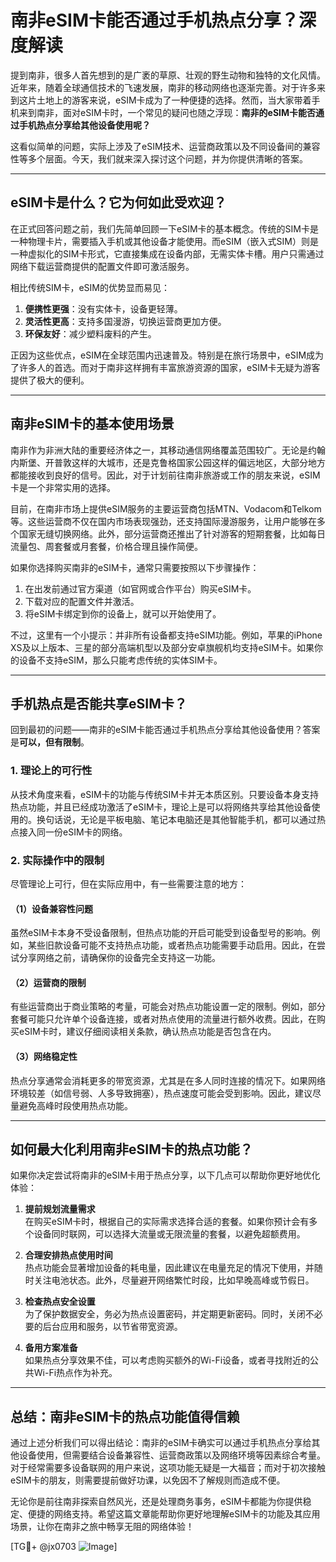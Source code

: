 # 南非eSIM卡能否通过手机热点分享？深度解读

提到南非，很多人首先想到的是广袤的草原、壮观的野生动物和独特的文化风情。近年来，随着全球通信技术的飞速发展，南非的移动网络也逐渐完善。对于许多来到这片土地上的游客来说，eSIM卡成为了一种便捷的选择。然而，当大家带着手机来到南非，面对eSIM卡时，一个常见的疑问也随之浮现：**南非的eSIM卡能否通过手机热点分享给其他设备使用呢？**

这看似简单的问题，实际上涉及了eSIM技术、运营商政策以及不同设备间的兼容性等多个层面。今天，我们就来深入探讨这个问题，并为你提供清晰的答案。

---

## eSIM卡是什么？它为何如此受欢迎？

在正式回答问题之前，我们先简单回顾一下eSIM卡的基本概念。传统的SIM卡是一种物理卡片，需要插入手机或其他设备才能使用。而eSIM（嵌入式SIM）则是一种虚拟化的SIM卡形式，它直接集成在设备内部，无需实体卡槽。用户只需通过网络下载运营商提供的配置文件即可激活服务。

相比传统SIM卡，eSIM的优势显而易见：

1. **便携性更强**：没有实体卡，设备更轻薄。
2. **灵活性更高**：支持多国漫游，切换运营商更加方便。
3. **环保友好**：减少塑料废料的产生。

正因为这些优点，eSIM在全球范围内迅速普及。特别是在旅行场景中，eSIM成为了许多人的首选。而对于南非这样拥有丰富旅游资源的国家，eSIM卡无疑为游客提供了极大的便利。

---

## 南非eSIM卡的基本使用场景

南非作为非洲大陆的重要经济体之一，其移动通信网络覆盖范围较广。无论是约翰内斯堡、开普敦这样的大城市，还是克鲁格国家公园这样的偏远地区，大部分地方都能接收到良好的信号。因此，对于计划前往南非旅游或工作的朋友来说，eSIM卡是一个非常实用的选择。

目前，在南非市场上提供eSIM服务的主要运营商包括MTN、Vodacom和Telkom等。这些运营商不仅在国内市场表现强劲，还支持国际漫游服务，让用户能够在多个国家无缝切换网络。此外，部分运营商还推出了针对游客的短期套餐，比如每日流量包、周套餐或月套餐，价格合理且操作简便。

如果你选择购买南非的eSIM卡，通常只需要按照以下步骤操作：

1. 在出发前通过官方渠道（如官网或合作平台）购买eSIM卡。
2. 下载对应的配置文件并激活。
3. 将eSIM卡绑定到你的设备上，就可以开始使用了。

不过，这里有一个小提示：并非所有设备都支持eSIM功能。例如，苹果的iPhone XS及以上版本、三星的部分高端机型以及部分安卓旗舰机均支持eSIM卡。如果你的设备不支持eSIM，那么只能考虑传统的实体SIM卡。

---

## 手机热点是否能共享eSIM卡？

回到最初的问题——南非的eSIM卡能否通过手机热点分享给其他设备使用？答案是**可以，但有限制**。

### 1. 理论上的可行性
从技术角度来看，eSIM卡的功能与传统SIM卡并无本质区别。只要设备本身支持热点功能，并且已经成功激活了eSIM卡，理论上是可以将网络共享给其他设备使用的。换句话说，无论是平板电脑、笔记本电脑还是其他智能手机，都可以通过热点接入同一份eSIM卡的网络。

### 2. 实际操作中的限制
尽管理论上可行，但在实际应用中，有一些需要注意的地方：

#### （1）设备兼容性问题
虽然eSIM卡本身不受设备限制，但热点功能的开启可能受到设备型号的影响。例如，某些旧款设备可能不支持热点功能，或者热点功能需要手动启用。因此，在尝试分享网络之前，请确保你的设备完全支持这一功能。

#### （2）运营商的限制
有些运营商出于商业策略的考量，可能会对热点功能设置一定的限制。例如，部分套餐可能只允许单个设备连接，或者对热点使用的流量进行额外收费。因此，在购买eSIM卡时，建议仔细阅读相关条款，确认热点功能是否包含在内。

#### （3）网络稳定性
热点分享通常会消耗更多的带宽资源，尤其是在多人同时连接的情况下。如果网络环境较差（如信号弱、人多导致拥塞），热点速度可能会受到影响。因此，建议尽量避免高峰时段使用热点功能。

---

## 如何最大化利用南非eSIM卡的热点功能？

如果你决定尝试将南非的eSIM卡用于热点分享，以下几点可以帮助你更好地优化体验：

1. **提前规划流量需求**  
   在购买eSIM卡时，根据自己的实际需求选择合适的套餐。如果你预计会有多个设备同时联网，可以选择大流量或无限流量的套餐，以避免超额费用。

2. **合理安排热点使用时间**  
   热点功能会显著增加设备的耗电量，因此建议在电量充足的情况下使用，并随时关注电池状态。此外，尽量避开网络繁忙时段，比如早晚高峰或节假日。

3. **检查热点安全设置**  
   为了保护数据安全，务必为热点设置密码，并定期更新密码。同时，关闭不必要的后台应用和服务，以节省带宽资源。

4. **备用方案准备**  
   如果热点分享效果不佳，可以考虑购买额外的Wi-Fi设备，或者寻找附近的公共Wi-Fi热点作为补充。

---

## 总结：南非eSIM卡的热点功能值得信赖

通过上述分析我们可以得出结论：南非的eSIM卡确实可以通过手机热点分享给其他设备使用，但需要结合设备兼容性、运营商政策以及网络环境等因素综合考量。对于经常需要多设备联网的用户来说，这项功能无疑是一大福音；而对于初次接触eSIM卡的朋友，则需要提前做好功课，以免因不了解规则而造成不便。

无论你是前往南非探索自然风光，还是处理商务事务，eSIM卡都能为你提供稳定、便捷的网络支持。希望这篇文章能帮助你更好地理解eSIM卡的功能及其应用场景，让你在南非之旅中畅享无阻的网络体验！

[TG💪+ @jx0703 ![Image](https://github.com/user-attachments/assets/dbca1d08-cadb-493c-b0ec-ad6f7a83f270)]